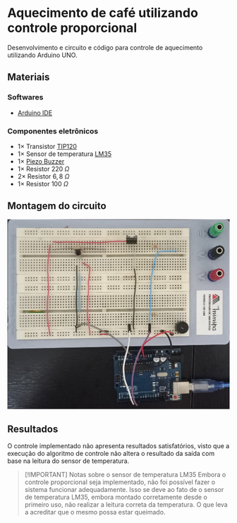 # Aquecimento de café utilizando controle proporcional

Desenvolvimento e circuito e código para controle de aquecimento utilizando Arduino UNO.

## Materiais

### Softwares

- [Arduino IDE](https://www.arduino.cc/en/software)

### Componentes eletrônicos

- $1 \times$ Transistor [TIP120](https://pdf1.alldatasheetpt.com/datasheet-pdf/view/25365/STMICROELECTRONICS/TIP120.html)
- $1 \times$ Sensor de temperatura [LM35](https://www.ti.com/lit/ds/symlink/lm35.pdf?ts=1719491712080&ref_url=https%253A%252F%252Fwww.ti.com%252Fproduct%252FLM35%253Futm_source%253Dgoogle%2526utm_medium%253Dcpc%2526utm_campaign%253Dasc-null-null-GPN_EN-cpc-pf-google-wwe%2526utm_content%253DLM35%2526ds_k%253DLM35%2526DCM%253Dyes%2526gad_source%253D1%2526gclid%253DEAIaIQobChMItoOM3eX7hgMV2FtHAR1R_QN2EAAYASAAEgIDnPD_BwE%2526gclsrc%253Daw.ds%2526bm-verify%253DAAQAAAAJ_____8A_0VswMlwQDYJx4ih8zJeNAl_RHE95tkK14D_nuELaJB7SqUjaaPYkLIC3HgQgzgI-fK1dxhjFcCPYrclEbEG41pQPNiCUpNoYOx1fUGqgHJiGB-9AqJ8DGp1DES7hzsAWbBq2C-edkmWGfHvqoAoqS0m0vUj-N_eHsSYCNuRWfGsv-vradLq11rIC-gbKjSmAXCz8y40v8c4oRqsdN1VnDu3HxptdGBr9PhhOuPKUWEYiI1WN7qF5qxS6tXPTVR3MXmTzDd94u5oj2-RD91JiLx-oFsWN_ruGXRi_8KLyVgY4eyD7qRPqXj77aQMRtVEf50R-681LMJ1Qf51hQgjlbfGrtNLjxg_6VrgNsLMCjzyWZoaJqz_gkd_5J9a3TqyxbaNIILZpBRklxzQOzD1Z8SXuO_wHUW5bqcuW-jG9I-d4zqtw4aTmFtaEJ12G3SAFkmuIYXcD-Ks7Kg4J4ujd0jzgM8hMblOCQDf07Tac99OWQMCRS2gaMJH5I3WpMXpKV6oWl--_4ARAIH1xG-vHuuZylrjNwTySzGZpVewKS9kGn6eLvorEqt63lasBI8NoRxHheSNkakL0vgTJw2uffbwq9FsR1jU1Pvd3UmkxYCfg)
- $1 \times$ [Piezo Buzzer](https://www.mouser.com/datasheet/2/400/ef532_ps-13444.pdf)
- $1 \times$ Resistor $220 \ \Omega$
- $2 \times$ Resistor $6,8 \ \Omega$
- $1 \times$ Resistor $100 \ \Omega$

## Montagem do circuito

![Pinout](./pictures/pinout.jpg)

## Resultados

O controle implementado não apresenta resultados satisfatórios, visto que a execução do algoritmo de controle não altera o resultado da saída com base na leitura do sensor de temperatura.

> [!IMPORTANT] Notas sobre o sensor de temperatura LM35
> Embora o controle proporcional seja implementado, não foi possível fazer o sistema funcionar adequadamente. Isso se deve ao fato de o sensor de temperatura LM35, embora montado corretamente desde o primeiro uso, não realizar a leitura correta da temperatura. O que leva a acreditar que o mesmo possa estar queimado.

